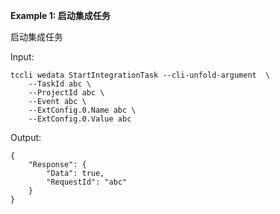 **Example 1: 启动集成任务**

启动集成任务

Input: 

```
tccli wedata StartIntegrationTask --cli-unfold-argument  \
    --TaskId abc \
    --ProjectId abc \
    --Event abc \
    --ExtConfig.0.Name abc \
    --ExtConfig.0.Value abc
```

Output: 
```
{
    "Response": {
        "Data": true,
        "RequestId": "abc"
    }
}
```


